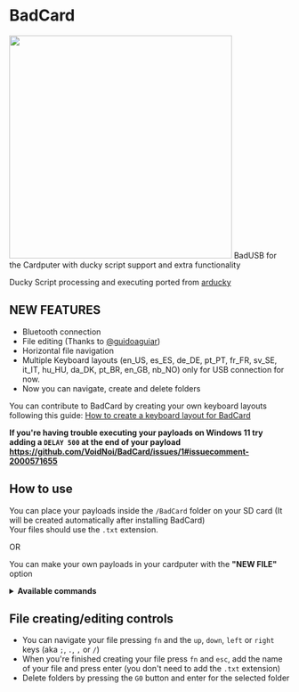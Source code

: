 # BadCard
<img src="https://github.com/VoidNoi/BadCard/blob/main/BADCARD.png" height="400">
BadUSB for the Cardputer with ducky script support and extra functionality

Ducky Script processing and executing ported from [arducky](https://github.com/Creased/arducky)

## NEW FEATURES
* Bluetooth connection
* File editing (Thanks to [@guidoaguiar](https://github.com/guidoaguiar))
* Horizontal file navigation
* Multiple Keyboard layouts (en_US, es_ES, de_DE, pt_PT, fr_FR, sv_SE, it_IT, hu_HU, da_DK, pt_BR, en_GB, nb_NO) only for USB connection for now.
* Now you can navigate, create and delete folders

You can contribute to BadCard by creating your own keyboard layouts following this guide: [How to create a keyboard layout for BadCard](https://gist.github.com/VoidNoi/4087bab5d67458a52fe22a574a5f7394)

<strong>If you're having trouble executing your payloads on Windows 11 try adding a <code>DELAY 500</code> at the end of your payload https://github.com/VoidNoi/BadCard/issues/1#issuecomment-2000571655</strong>

## How to use
You can place your payloads inside the `/BadCard` folder on your SD card (It will be created automatically after installing BadCard)
<br/>
Your files should use the `.txt` extension.

OR

You can make your own payloads in your cardputer with the <strong>"NEW FILE"</strong> option 
<details>
  <summary>
    <strong>Available commands</strong>
  </summary>
  
     (1) Commands without payload:
     - ENTER
     - MENU <=> APP
     - DOWNARROW <=> DOWN
     - LEFTARROW <=> LEFT
     - RIGHTARROW <=> RIGHT
     - UPARROW <=> UP
     - BREAK <=> PAUSE
     - CAPSLOCK
     - DELETE
     - END
     - ESC <=> ESCAPE
     - HOME
     - INSERT
     - NUMLOCK
     - PAGEUP
     - PAGEDOWN
     - PRINTSCREEN
     - SCROLLLOCK
     - SPACE
     - TAB
     - REPLAY (global commands aren't implemented)
     
     (2) Commands with payload:
     - DEFAULT_DELAY <=> DEFAULTDELAY (global commands aren't implemented.)
     - DELAY (+int)
     - STRING (+string)
     - GUI <=> WINDOWS (+char)
     - SHIFT (+char or key)
     - ALT (+char or key)
     - CTRL <=> CONTROL (+char or key)
     - REM (+string)
  
</details>

## File creating/editing controls

* You can navigate your file pressing <code>fn</code> and the <code>up</code>, <code>down</code>, <code>left</code> or <code>right</code> keys (aka <code>;</code>, <code>.</code>, <code>,</code> or <code>/</code>)
* When you're finished creating your file press <code>fn</code> and <code>esc</code>, add the name of your file and press enter (you don't need to add the <code>.txt</code> extension)
* Delete folders by pressing the <code>G0</code> button and enter for the selected folder
